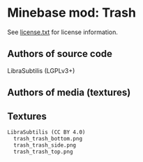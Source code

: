 Minebase mod: Trash
===================
See [license.txt](./license.txt) for license information.

Authors of source code
----------------------
LibraSubtilis (LGPLv3+)

Authors of media (textures)
---------------------------

Textures
--------
```txt
LibraSubtilis (CC BY 4.0)
  trash_trash_bottom.png
  trash_trash_side.png
  trash_trash_top.png

```

